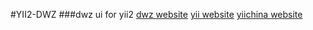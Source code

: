 #YII2-DWZ
###dwz ui for yii2
[dwz website](http://jui.org/)
[yii website](http://yiiframework.com)
[yiichina website](http://www.yiichina.com/)

